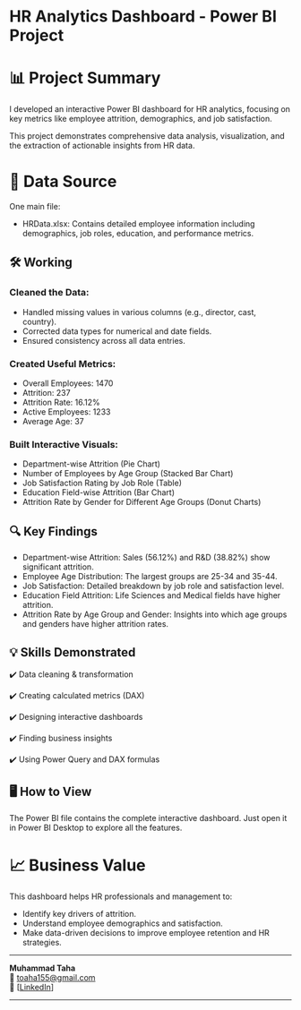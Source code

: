# HR Analytics Dashboard - Power BI Project

# 📊 Project Summary

I developed an interactive Power BI dashboard for HR analytics, focusing on key metrics like employee attrition, demographics, and job satisfaction. 

This project demonstrates comprehensive data analysis, visualization, and the extraction of actionable insights from HR data.

# 📂 Data Source
One main file:

- HRData.xlsx: Contains detailed employee information including demographics, job roles, education, and performance metrics.

## 🛠️ Working
### Cleaned the Data:

- Handled missing values in various columns (e.g., director, cast, country).
- Corrected data types for numerical and date fields.
- Ensured consistency across all data entries.

### Created Useful Metrics:

- Overall Employees: 1470
- Attrition: 237
- Attrition Rate: 16.12%
- Active Employees: 1233
- Average Age: 37

### Built Interactive Visuals:

- Department-wise Attrition (Pie Chart)
- Number of Employees by Age Group (Stacked Bar Chart)
- Job Satisfaction Rating by Job Role (Table)
- Education Field-wise Attrition (Bar Chart)
- Attrition Rate by Gender for Different Age Groups (Donut Charts)

## 🔍 Key Findings
- Department-wise Attrition: Sales (56.12%) and R&D (38.82%) show significant attrition.
- Employee Age Distribution: The largest groups are 25-34 and 35-44.
- Job Satisfaction: Detailed breakdown by job role and satisfaction level.
- Education Field Attrition: Life Sciences and Medical fields have higher attrition.
- Attrition Rate by Age Group and Gender: Insights into which age groups and genders have higher attrition rates.


## 💡 Skills Demonstrated

✔️ Data cleaning & transformation

✔️ Creating calculated metrics (DAX)

✔️ Designing interactive dashboards

✔️ Finding business insights

✔️ Using Power Query and DAX formulas

## 🖥️ How to View
The Power BI file contains the complete interactive dashboard. Just open it in Power BI Desktop to explore all the features.



# 📈 Business Value
This dashboard helps HR professionals and management to:

- Identify key drivers of attrition.
- Understand employee demographics and satisfaction.
- Make data-driven decisions to improve employee retention and HR strategies.


---  
**Muhammad Taha**  
📧 toaha155@gmail.com  
🔗 [[LinkedIn](https://www.linkedin.com/in/muhammad-taha101/)]  

---
